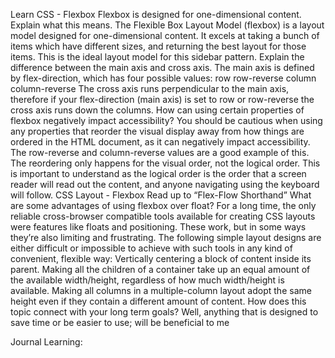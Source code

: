 Learn CSS - Flexbox
Flexbox is designed for one-dimensional content. Explain what this means.
The Flexible Box Layout Model (flexbox) is a layout model designed for one-dimensional content. It excels at taking a bunch of items which have different sizes, and returning the best layout for those items. This is the ideal layout model for this sidebar pattern.
Explain the difference between the main axis and cross axis.
The main axis is defined by flex-direction, which has four possible values:
row
row-reverse
column
column-reverse
The cross axis runs perpendicular to the main axis, therefore if your flex-direction (main axis) is set to row or row-reverse the cross axis runs down the columns.
How can using certain properties of flexbox negatively impact accessibility?
You should be cautious when using any properties that reorder the visual display away from how things are ordered in the HTML document, as it can negatively impact accessibility. The row-reverse and column-reverse values are a good example of this. The reordering only happens for the visual order, not the logical order. This is important to understand as the logical order is the order that a screen reader will read out the content, and anyone navigating using the keyboard will follow.
CSS Layout - Flexbox
Read up to “Flex-Flow Shorthand”
What are some advantages of using flexbox over float?
For a long time, the only reliable cross-browser compatible tools available for creating CSS layouts were features like floats and positioning. These work, but in some ways they’re also limiting and frustrating.
The following simple layout designs are either difficult or impossible to achieve with such tools in any kind of convenient, flexible way:
Vertically centering a block of content inside its parent.
Making all the children of a container take up an equal amount of the available width/height, regardless of how much width/height is available.
Making all columns in a multiple-column layout adopt the same height even if they contain a different amount of content.
How does this topic connect with your long term goals?
Well, anything that is designed to save time or be easier to use; will be beneficial to me


Journal Learning:

